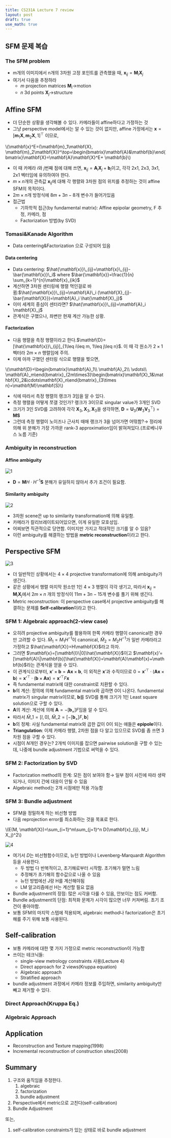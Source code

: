 ```yaml
---
title: CS231A Lecture 7 review
layout: post
draft: true
use_math: true
---
```

## SFM 문제 복습

### The SFM problem

- m개의 이미지에서 n개의 3차원 고정 포인트를 관측했을 때, $\mathbf{x}_{ij}=\mathbf{M}_i \mathbf{X}_j$
- 여기서 다음을 추정하라
    - $m$ projection matrices $\mathbf{M}_i$→motion
    - $n$ 3d points $\mathbf{X}_j$→structure

## Affine SFM

- 더 단순한 상황을 생각해볼 수 있다. 카메라들이 affine하다고 가정하는 것
- 그냥 perspective model에서는 알 수 있는 것이 없지만, affine 가정에서는 $\mathbf{x}=[\mathbf{m}_1\mathbf{X}, \mathbf{m}_2\mathbf{X}, 1]^\top$ 이므로,

\\(\mathbf{x}^E=(\mathbf{m}_1\mathbf{X}, \mathbf{m}_2\mathbf{X})^\top=\begin{bmatrix}\mathbf{A}&\mathbf{b}\end{bmatrix}\mathbf{X}=\mathbf{A}\mathbf{X}^E+ \mathbf{b}\\)

- 이 때 카메라 $i$와 $j$번째 점에 대해 쓰면, $\mathbf{x}_{ij}=\mathbf{A}_i\mathbf{X}_j+\mathbf{b}_i$이고, 각각 2x1, 2x3, 3x1, 2x1 벡터임에 유의하여야 한다.
- $m\times n$개의 관측값 $\mathbf{x}_{ij}$에 대해 각 행렬와 3차원 점의 위치를 추정하는 것이 affine SFM의 목적이다.
- $2m\times n$개 방정식에 $8m+3n-8$개 변수가 들어가있음
- 접근법
    - 기하학적 접근(by fundamental matrix): Affine epipolar geometry, F 추정, 카메라, 점
    - Factorization 방법(by SVD)

### Tomasi&Kanade Algorithm

- Data centering&Factorization 으로 구성되어 있음

#### Data centering

- Data centering: $\hat{\mathbf{x}}\_{ij}=\mathbf{x}\_{ij}-\bar{\mathbf{x}}\_i$ where $\bar{\mathbf{x}}=\frac{1}{n} \sum_{k=1}^{n}\mathbf{x}_{ik}$
- 계산하면 3차원 센터링에 행렬 먹인걸로 바뀜:$\hat{\mathbf{x}}\_{ij}=\mathbf{A}\_i (\mathbf{X}_{j}-\bar{\mathbf{X}})=\mathbf{A}_i \hat{\mathbf{X}_j}$
- 이미 세계의 중심이 센터라면? $\hat{\mathbf{x}}\_{ij}=\mathbf{A}_i \mathbf{X}_j$
- 관계식은 구했으나, 좌변만 현재 계산 가능한 상황.

#### Factorization

- 다음 행렬을 측정 행렬이라고 한다.$\mathbf{D}=[\hat{\mathbf{x}}\_{ij}]_{1\leq i\leq m, 1\leq j\leq n}$. 이 때 각 원소가 $2\times1$ 벡터라 $2m\times n$ 행렬임에 주의.
- 이제 아까 구했던 센터링 식으로 행렬을 찢으면,

\\(\mathbf{D}=\begin{bmatrix}\mathbf{A}\_1\\\ \mathbf{A}\_2\\\ \vdots\\\ \mathbf{A}\_m\end{bmatrix}\_{2m\times3}\begin{bmatrix}\mathbf{X}\_1&\mathbf{X}\_2&\cdots\mathbf{X}\_n\end{bmatrix}_{3\times n}=\mathbf{M}\mathbf{S}\\)

- 식에 따라서 측정 행렬의 랭크가 3임을 알 수 있다.
- 측정 행렬을 어떻게 쪼갤 것인가? 랭크가 3이므로 singular value가 3개인 SVD
- 크기가 3인 SVD를 고려하여 각각 $\mathbf{X}_3, \mathbf{X}_3, \mathbf{X}_3$을 생각하면, $\mathbf{D}=\mathbf{U}_3(\mathbf{W}_3\mathbf{V}_3^\top)=\mathbf{M}\mathbf{S}$
- 그런데 측정 행렬이 노이즈나 근사치 때매 랭크가 3을 넘어가면 어떢함?→ 정리에 의해 위 분해가 가장 가까운 rank-3 approximation임이 밝혀져있다.(프로베니우스 노름 기준)

### Ambiguity in reconstruction

#### Affine ambiguity

![1](https://github.com/user-attachments/assets/4b072099-6b91-4c11-8932-2c2468207c13)

- $\mathbf{D}=\mathbf{M}H\cdot H^{-1}\mathbf{S}$ 분해가 유일하지 않아서 추가 조건이 필요함.

#### Similarity ambiguity

![2](https://github.com/user-attachments/assets/6a413a00-f6c1-47f1-af23-6d66f7f661c3)

- 3차원 scene은 up to similarity transformation에 의해 유일함.
- 카메라가 칼리브레이트되어있으면, 이게 유일한 모호성임.
- 어찌보면 직관적으로 당연함. 이미지만 가지고 적대적인 크기를 알 수 있음?
- 이런 ambiguity를 해결하는 방법을 **metric reconstruction**이라고 한다.

## Perspective SFM

![3](https://github.com/user-attachments/assets/d6886b11-d78f-4ebc-9a81-f8702d87e02d)

- 더 일반적인 상황에서는 $4\times 4$ projective transformation에 의해 ambiguity가 생긴다.
- 같은 상황에서 행렬 마지막 원소만 1인 $4\times3$ 행렬이 각각 생기고, 따라서 $\mathbf{x}_{ij}=\mathbf{M}_i\mathbf{X}_j$에서 $2m\times n$ 개의 방정식이 $11m+3n-15$개 변수를 풀기 위해 생긴다.
- Metric reconstruction: 이 perspective case에서 projective ambiguity를 해결하는 문제를 **Self-calibration**이라고 한다.

### SFM 1: Algebraic approach(2-view case)

- 오히려 projective ambiguity를 활용하여 한쪽 카메라 행렬이 canonical한 경우만 고려할 수 있다. $\hat{M}_1=M_1 H^{-1}$이 canonical, $\hat{M}_2=M_2 H^{-1}$가 일반 카메라라고 가정하고 $\hat{\mathbf{X}}=H\mathbf{X}$라고 하자.
- 그러면 $\mathbf{x}=[\mathbf{I}\|0]\hat{\mathbf{X}}$이고 $\mathbf{x}’=[\mathbf{A}\|\mathbf{b}]\hat{\mathbf{X}}=\mathbf{A}\mathbf{x}+\mathbf{b}$라는 관계식을 얻을 수 있다.
- 이 관계식으로부터, $\mathbf{x}’\times\mathbf{b}=\mathbf{A}\mathbf{x}\times\mathbf{b}$, 이 외적은 $\mathbf{x}’$과 수직이므로 $0=\mathbf{x}’^\top\cdot(\mathbf{A}\mathbf{x}\times\mathbf{b})=\mathbf{x}’^\top\cdot(\mathbf{b}\times\mathbf{A}\mathbf{x})=\mathbf{x}’^\top F \mathbf{x}$
- 즉 fundamental matrix에 대한 constraint로 치환할 수 있다.
- $\mathbf{b}$의 계산: 정의에 의해 fundamental matrix와 곱하면 0이 나온다. fundamental matrix가 singular matrix이므로, $\mathbf{b}$를 SVD를 통해 크기가 1인 Least square solution으로 구할 수 있다.
- $\mathbf{A}$의 계산: 계산에 의해 $\mathbf{A}=-[\mathbf{b}_\times]F$임을 알 수 있다.
- 따라서 $\hat{M}\_1=[I, 0]$, $\hat{M}\_2=[-[\mathbf{b}_\times]F, \mathbf{b}]$
- $\mathbf{b}$의 정체: 사실 fundamental matrix와 곱한 값이 0이 되는 애들은 **epipole**이다.
- **Triangulation**: 이제 카메라 행렬, 2차원 점을 다 알고 있으므로 SVD를 좀 쓰면 3차원 점을 구할 수 있다.
- 시점이 $N$개인 경우는? 2개씩 이미지를 잡으면 pairwise solution을 구할 수 있는데, 나중에 bundle adjustment 기법으로 써먹을 수 있다.

### SFM 2: Factorization by SVD

- Factorization method의 한계: 모든 점이 보여야 함→ 일부 점이 사진에 따라 생략되거나, 이미지 간에 대응이 안될 수 있음
- Algebraic method는 2개 시점에만 적용 가능함

### SFM 3: Bundle adjustment

- SFM을 정밀하게 하는 비선형 방법
- 다음 reprojection error를 최소화하는 것을 목표로 한다.

\\(E(M, \mathbf{X})=\sum_{i=1}^m\sum_{j=1}^n D(\mathbf{x}_{ij}, M_i X_j)^2\\)

![4](https://github.com/user-attachments/assets/3acc70c2-7b8a-473f-8631-05279e4a9d4b)

- 여기서 $D$는 비선형함수이므로, 뉴턴 방법이나 Levenberg-Marquardt Algorithm 등을 사용한다.
    - 두 방법 다 반복적이고, 초기해로부터 시작함. 초기해가 멀면 느림
    - 추정해가 초기해의 함수값으로 나올 수 있음
    - 뉴턴 방법에선 J랑 H를 계산해야됨
    - LM 알고리즘에선 H는 계산할 필요 없음
- Bundle adjustment의 장점: 많은 시각을 다룰 수 있음, 안보이는 점도 커버함.
- Bundle adjustment의 단점: 최적화 문제가 시각이 많으면 너무 커져버림. 초기 조건이 좋아야함.
- 보통 SFM의 마지막 스텝에 적용되며, algebraic method나 factorization은 초기해를 주기 위해 보통 사용된다.

## Self-calibration

- 보통 카메라에 대한 몇 가지 가정으로 metric reconstruction이 가능함
- 쓰이는 테크닉들:
    - single-view metrology constraints 사용(Lecture 4)
    - Direct approach for 2 views(Kruppa equation)
    - Algebraic approach
    - Stratified approach
- bundle adjustment 과정에서 카메라 정보를 주입하면, similarity ambiguity만 빼고 제거할 수 있다.

### Direct Approach(Kruppa Eq.)

### Algebraic Approach

## Application

- Reconstruction and Texture mapping(1998)
- Incremental reconstruction of construction sites(2008)

## Summary

1. 구조와 움직임을 추정한다.
    1. algebraic
    2. factorization
    3. bundle adjustment
2. Perspective에서 metric으로 고친다(self-calibration)
3. Bundle Adjustment

또는,

1. self-calibration constraints가 있는 상태로 바로 bundle adjustment
